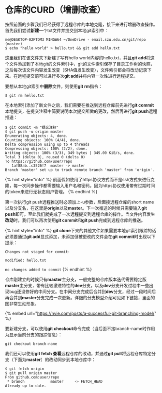 # 仓库的CURD（增删改查）

按照前面的步骤我们已经获得了远程仓库的本地克隆，接下来进行增删改查操作。首先我们尝试**新建**一个txt文件并提交到本地git索引中：

```text
me@DESKTOP-02FTDM3 MINGW64 ~/OneDrive - email.szu.edu.cn/git/repo (master)
$ echo "hello world" > hello.txt && git add hello.txt
```

这里我们在该文件夹下新建了写有hello world内容的hello.txt，并且**git add**将这个文件添加到了本地git的文件索引中，git的文件索引保存了目录工作树的快照，之后每次该文件内容发生改变（SHA值发生改变），文件索引都会将改动记录下来。在远程提交前可以进行多次**git add**并将内容一次性进行远程提交。

要想从本地git索引中**删除**文件，则使用**git rm**指令：

```text
$ git rm hello.txt
```

在本地索引添加了新文件之后，我们需要在推送到远程仓库前先进行**git commit**本地提交，在提交注释中简要说明本次提交所做的更改，然后再进行**git push**远程推送：

```text
$ git commit -m "提交注释"
$ git push -u origin master
Enumerating objects: 4, done.
Counting objects: 100% (4/4), done.
Delta compression using up to 4 threads
Compressing objects: 100% (2/2), done.
Writing objects: 100% (3/3), 349 bytes | 349.00 KiB/s, done.
Total 3 (delta 0), reused 0 (delta 0)
To https://github.com/user/repo
   1af88ab..c3526f7  master -> master
Branch 'master' set up to track remote branch 'master' from 'origin'.
```

{% hint style="info" %}
前面假如使用了https协议方式而不是ssh方式来进行克隆，每一次同步操作都需要输入用户名和密码，因为https协议使用带有过期时间的token来进行无状态用户管理。
{% endhint %}

第一次执行git push远程推送时必须加上-u参数，后面接远程仓库的short name以及分支名，在这里是**origin**以及**master**。下一次推送的时候只需要输入**git push**即可。至此我们就完成了一次远程提交到远程仓库的操作。当文件内容发生**改动**时，我们可以再次使用**git commit**和**git push**完成到远程仓库的推送。

{% hint style="info" %}
**git clone**下来的其他文件如果需要本地git索引跟踪的话必须要通过**git add**显式添加，未添加但被更改的文件会在**git commit**时出现以下提示：

`Changes not staged for commit:` 

`modified: hello.txt`

`no changes added to commit`
{% endhint %}

仓库刚建立的时候只有**master**主分支，一般完整的仓库版本迭代需要稳定版**master**主分支，带有比较激进特性的**dev**分支，以及**dev**分支开发过程中一些出现bug还没修好的中间分支。在中间分支完成后合并到**dev**分支，经过一段时间后再合并到**master**分支完成一次更新。详细的分支模型介绍可见如下链接，里面的图非常生动形象。

{% embed url="https://nvie.com/posts/a-successful-git-branching-model/" %}

要新建分支，可以使用**git checkout**命令完成（当后面不接branch-name时作用为显示当前分支的跟踪信息）：

```text
git checkout branch-name
```

我们还可以使用**git fetch 查看**远程仓库的改动，并通过**git pull**将远程仓库特定分支（下面为**master**）的改动同步到本地仓库中：

```text
$ git fetch origin
$ git pull origin master
From github.com:user/repo
 * branch            master     -> FETCH_HEAD
Already up to date.

```


